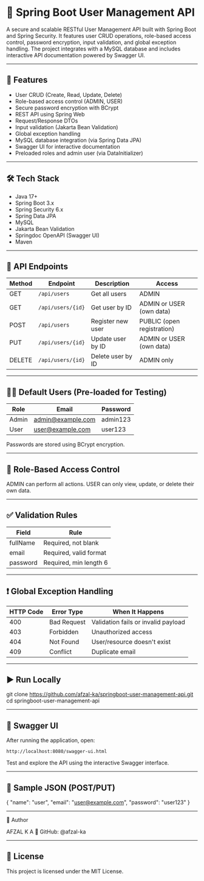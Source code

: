 # 🔐 Spring Boot User Management API

A secure and scalable RESTful User Management API built with Spring Boot and Spring Security.
It features user CRUD operations, role-based access control, password encryption, input validation, and global exception handling.
The project integrates with a MySQL database and includes interactive API documentation powered by Swagger UI.

---

## 🚀 Features

- User CRUD (Create, Read, Update, Delete)
- Role-based access control (ADMIN, USER)
- Secure password encryption with BCrypt
- REST API using Spring Web
- Request/Response DTOs
- Input validation (Jakarta Bean Validation)
- Global exception handling
- MySQL database integration (via Spring Data JPA)
- Swagger UI for interactive documentation
- Preloaded roles and admin user (via DataInitializer)

---

## 🛠 Tech Stack

- Java 17+
- Spring Boot 3.x
- Spring Security 6.x
- Spring Data JPA
- MySQL
- Jakarta Bean Validation
- Springdoc OpenAPI (Swagger UI)
- Maven

---

## 🔗 API Endpoints

| Method | Endpoint           | Description              | Access                     |
|--------|--------------------|--------------------------|----------------------------|
| GET    | `/api/users`       | Get all users            | ADMIN                      |
| GET    | `/api/users/{id}`  | Get user by ID           | ADMIN or USER (own data)   |
| POST   | `/api/users`       | Register new user        | PUBLIC (open registration) |
| PUT    | `/api/users/{id}`  | Update user by ID        | ADMIN or USER (own data)   |
| DELETE | `/api/users/{id}`  | Delete user by ID        | ADMIN only                 |

---

## 🧑‍🔧 Default Users (Pre-loaded for Testing)

| Role  | Email                                         | Password |
| ----- | --------------------------------------------- | -------- |
| Admin | [admin@example.com](mailto:admin@example.com) | admin123 |
| User  | [user@example.com](mailto:user@example.com)   | user123  |

Passwords are stored using BCrypt encryption.

---

## 🔏 Role-Based Access Control

ADMIN can perform all actions.
USER can only view, update, or delete their own data.

---

## ✅ Validation Rules

| Field    | Rule                   |
| -------- | ---------------------- |
| fullName | Required, not blank    |
| email    | Required, valid format |
| password | Required, min length 6 |

---

## ❗ Global Exception Handling

| HTTP Code | Error Type  | When It Happens                     |
| --------- | ----------- | ----------------------------------- |
| 400       | Bad Request | Validation fails or invalid payload |
| 403       | Forbidden   | Unauthorized access                 |
| 404       | Not Found   | User/resource doesn't exist         |
| 409       | Conflict    | Duplicate email                     |

---

## ▶️ Run Locally

git clone https://github.com/afzal-ka/springboot-user-management-api.git
cd springboot-user-management-api

---

## 📘 Swagger UI

After running the application, open:
```
http://localhost:8080/swagger-ui.html
```
Test and explore the API using the interactive Swagger interface.

---

## 🧪 Sample JSON (POST/PUT)

{
  "name": "user",
  "email": "user@example.com",
  "password": "user123"
}

---

👤 Author

AFZAL K A
📎 GitHub: @afzal-ka

---

## 📃 License

This project is licensed under the MIT License.



